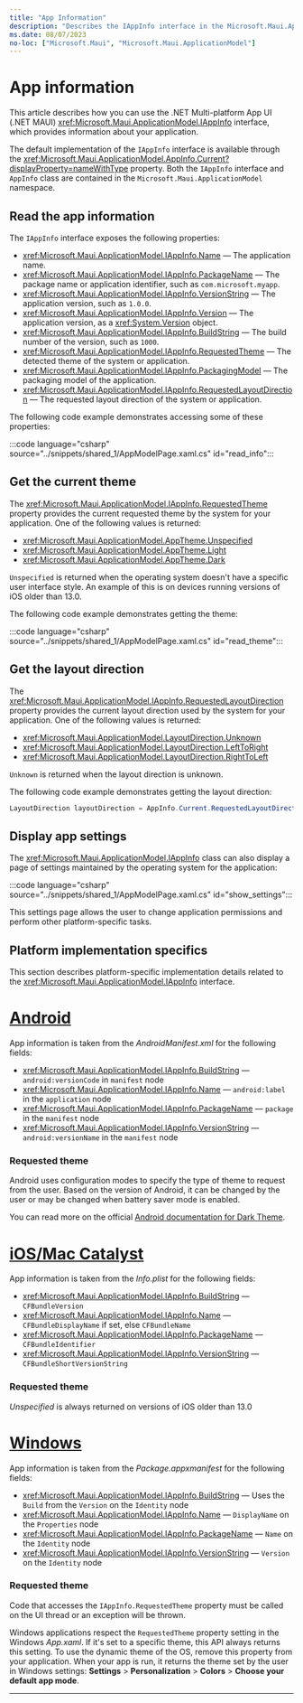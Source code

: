 ```yaml
---
title: "App Information"
description: "Describes the IAppInfo interface in the Microsoft.Maui.ApplicationModel namespace, which provides information about your application. For example, it exposes the app name and version."
ms.date: 08/07/2023
no-loc: ["Microsoft.Maui", "Microsoft.Maui.ApplicationModel"]
---
```


# App information

This article describes how you can use the .NET Multi-platform App UI (.NET MAUI) <xref:Microsoft.Maui.ApplicationModel.IAppInfo> interface, which provides information about your application.

The default implementation of the `IAppInfo` interface is available through the <xref:Microsoft.Maui.ApplicationModel.AppInfo.Current?displayProperty=nameWithType> property. Both the `IAppInfo` interface and `AppInfo` class are contained in the `Microsoft.Maui.ApplicationModel` namespace.

## Read the app information

The `IAppInfo` interface exposes the following properties:

- <xref:Microsoft.Maui.ApplicationModel.IAppInfo.Name> &mdash; The application name.
- <xref:Microsoft.Maui.ApplicationModel.IAppInfo.PackageName> &mdash; The package name or application identifier, such as `com.microsoft.myapp`.
- <xref:Microsoft.Maui.ApplicationModel.IAppInfo.VersionString> &mdash; The application version, such as `1.0.0`.
- <xref:Microsoft.Maui.ApplicationModel.IAppInfo.Version> &mdash; The application version, as a <xref:System.Version> object.
- <xref:Microsoft.Maui.ApplicationModel.IAppInfo.BuildString> &mdash; The build number of the version, such as `1000`.
- <xref:Microsoft.Maui.ApplicationModel.IAppInfo.RequestedTheme> &mdash; The detected theme of the system or application.
- <xref:Microsoft.Maui.ApplicationModel.IAppInfo.PackagingModel> &mdash; The packaging model of the application.
- <xref:Microsoft.Maui.ApplicationModel.IAppInfo.RequestedLayoutDirection> &mdash; The requested layout direction of the system or application.

The following code example demonstrates accessing some of these properties:

:::code language="csharp" source="../snippets/shared_1/AppModelPage.xaml.cs" id="read_info":::

## Get the current theme

The <xref:Microsoft.Maui.ApplicationModel.IAppInfo.RequestedTheme> property provides the current requested theme by the system for your application. One of the following values is returned:

- <xref:Microsoft.Maui.ApplicationModel.AppTheme.Unspecified>
- <xref:Microsoft.Maui.ApplicationModel.AppTheme.Light>
- <xref:Microsoft.Maui.ApplicationModel.AppTheme.Dark>

`Unspecified` is returned when the operating system doesn't have a specific user interface style. An example of this is on devices running versions of iOS older than 13.0.

The following code example demonstrates getting the theme:

:::code language="csharp" source="../snippets/shared_1/AppModelPage.xaml.cs" id="read_theme":::

## Get the layout direction

The <xref:Microsoft.Maui.ApplicationModel.IAppInfo.RequestedLayoutDirection> property provides the current layout direction used by the system for your application. One of the following values is returned:

- <xref:Microsoft.Maui.ApplicationModel.LayoutDirection.Unknown>
- <xref:Microsoft.Maui.ApplicationModel.LayoutDirection.LeftToRight>
- <xref:Microsoft.Maui.ApplicationModel.LayoutDirection.RightToLeft>

`Unknown` is returned when the layout direction is unknown.

The following code example demonstrates getting the layout direction:

```csharp
LayoutDirection layoutDirection = AppInfo.Current.RequestedLayoutDirection;
```

## Display app settings

The <xref:Microsoft.Maui.ApplicationModel.IAppInfo> class can also display a page of settings maintained by the operating system for the application:

:::code language="csharp" source="../snippets/shared_1/AppModelPage.xaml.cs" id="show_settings":::

This settings page allows the user to change application permissions and perform other platform-specific tasks.

## Platform implementation specifics

This section describes platform-specific implementation details related to the <xref:Microsoft.Maui.ApplicationModel.IAppInfo> interface.

<!-- markdownlint-disable MD025 -->

# [Android](#tab/android)

App information is taken from the _AndroidManifest.xml_ for the following fields:

- <xref:Microsoft.Maui.ApplicationModel.IAppInfo.BuildString> &mdash; `android:versionCode` in `manifest` node
- <xref:Microsoft.Maui.ApplicationModel.IAppInfo.Name> &mdash; `android:label` in the `application` node
- <xref:Microsoft.Maui.ApplicationModel.IAppInfo.PackageName> &mdash; `package` in the `manifest` node
- <xref:Microsoft.Maui.ApplicationModel.IAppInfo.VersionString> &mdash; `android:versionName` in the `manifest` node

### Requested theme

Android uses configuration modes to specify the type of theme to request from the user. Based on the version of Android, it can be changed by the user or may be changed when battery saver mode is enabled.

You can read more on the official [Android documentation for Dark Theme](https://developer.android.com/guide/topics/ui/look-and-feel/darktheme).

# [iOS/Mac Catalyst](#tab/macios)

App information is taken from the _Info.plist_ for the following fields:

- <xref:Microsoft.Maui.ApplicationModel.IAppInfo.BuildString> &mdash; `CFBundleVersion`
- <xref:Microsoft.Maui.ApplicationModel.IAppInfo.Name> &mdash; `CFBundleDisplayName` if set, else `CFBundleName`
- <xref:Microsoft.Maui.ApplicationModel.IAppInfo.PackageName> &mdash; `CFBundleIdentifier`
- <xref:Microsoft.Maui.ApplicationModel.IAppInfo.VersionString> &mdash; `CFBundleShortVersionString`

### Requested theme

_Unspecified_ is always returned on versions of iOS older than 13.0

# [Windows](#tab/windows)

App information is taken from the _Package.appxmanifest_ for the following fields:

- <xref:Microsoft.Maui.ApplicationModel.IAppInfo.BuildString> &mdash; Uses the `Build` from the `Version` on the `Identity` node
- <xref:Microsoft.Maui.ApplicationModel.IAppInfo.Name> &mdash; `DisplayName` on the `Properties` node
- <xref:Microsoft.Maui.ApplicationModel.IAppInfo.PackageName> &mdash; `Name` on the `Identity` node
- <xref:Microsoft.Maui.ApplicationModel.IAppInfo.VersionString> &mdash; `Version` on the `Identity` node

### Requested theme

Code that accesses the `IAppInfo.RequestedTheme` property must be called on the UI thread or an exception will be thrown.

Windows applications respect the `RequestedTheme` property setting in the Windows _App.xaml_. If it's set to a specific theme, this API always returns this setting. To use the dynamic theme of the OS, remove this property from your application. When your app is run, it returns the theme set by the user in Windows settings: **Settings** > **Personalization** > **Colors** > **Choose your default app mode**.

<!-- TODO: You can read more on the [Windows Requested Theme Documentation](/uwp/api/windows.ui.xaml.application.requestedtheme). -->

--------------

<!-- markdownlint-enable MD025 -->
